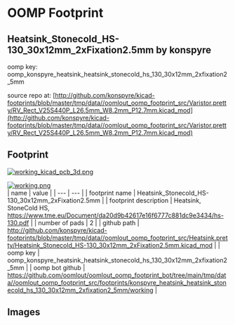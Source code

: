 # OOMP Footprint  
## Heatsink_Stonecold_HS-130_30x12mm_2xFixation2.5mm  by konspyre  
  
oomp key: oomp_konspyre_heatsink_heatsink_stonecold_hs_130_30x12mm_2xfixation2_5mm  
  
source repo at: [http://github.com/konspyre/kicad-footprints/blob/master/tmp/data//oomlout_oomp_footprint_src/Varistor.pretty/RV_Rect_V25S440P_L26.5mm_W8.2mm_P12.7mm.kicad_mod](http://github.com/konspyre/kicad-footprints/blob/master/tmp/data//oomlout_oomp_footprint_src/Varistor.pretty/RV_Rect_V25S440P_L26.5mm_W8.2mm_P12.7mm.kicad_mod)  
## Footprint  
  
[![working_kicad_pcb_3d.png](working_kicad_pcb_3d_600.png)](working_kicad_pcb_3d.png)  
  
[![working.png](working_600.png)](working.png)  
| name | value | 
| --- | --- | 
| footprint name | Heatsink_Stonecold_HS-130_30x12mm_2xFixation2.5mm | 
| footprint description | Heatsink, StoneCold HS, https://www.tme.eu/Document/da20d9b42617e16f6777c881dc9e3434/hs-130.pdf | 
| number of pads | 2 | 
| github path | http://github.com/konspyre/kicad-footprints/blob/master/tmp/data//oomlout_oomp_footprint_src/Heatsink.pretty/Heatsink_Stonecold_HS-130_30x12mm_2xFixation2.5mm.kicad_mod | 
| oomp key | oomp_konspyre_heatsink_heatsink_stonecold_hs_130_30x12mm_2xfixation2_5mm | 
| oomp bot github | https://github.com/oomlout/oomlout_oomp_footprint_bot/tree/main/tmp/data//oomlout_oomp_footprint_src/footprints/konspyre_heatsink_heatsink_stonecold_hs_130_30x12mm_2xfixation2_5mm/working | 
## Images  
